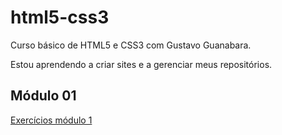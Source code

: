 # html5-css3
Curso básico de HTML5 e CSS3 com Gustavo Guanabara.

Estou aprendendo a criar sites e a gerenciar meus repositórios.

<h2>Módulo 01</h2>
<a href="https://liliangeovana.github.io/html5-css3/exercicios/mod1/">Exercícios módulo 1</a>
